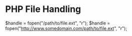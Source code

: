 # PHP File Handling


  $handle = fopen("/path/to/file.ext", "r");
  $handle = fopen("http://www.somedomain.com/path/to/file.ext", "r");